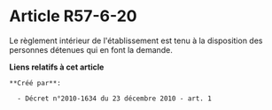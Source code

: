 # Article R57-6-20

Le règlement intérieur de l'établissement est tenu à la disposition des personnes détenues qui en font la demande.

**Liens relatifs à cet article**

	**Créé par**:

	  - Décret n°2010-1634 du 23 décembre 2010 - art. 1

